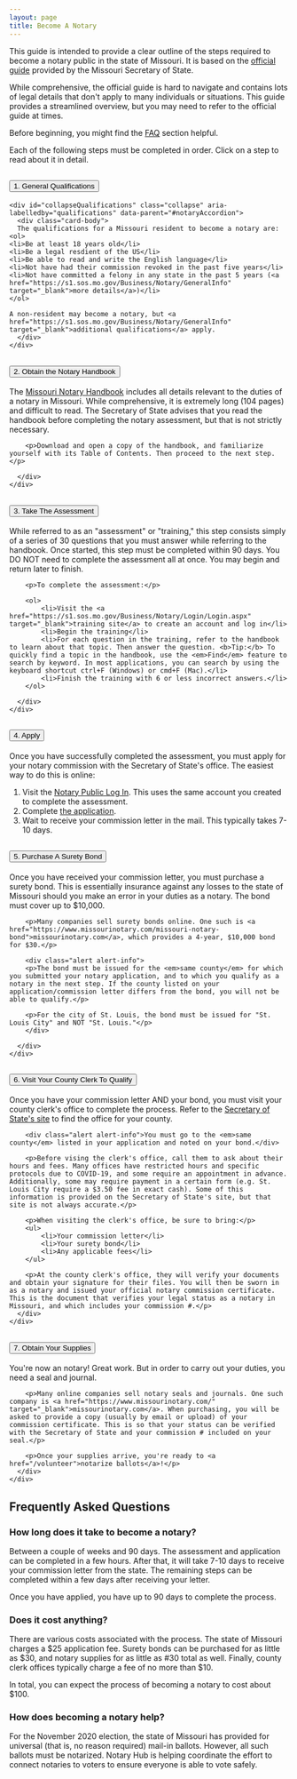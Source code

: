 ```yaml
---
layout: page
title: Become A Notary
---
```


This guide is intended to provide a clear outline of the steps required to become a notary public in the state of Missouri. It is based on the <a href="https://s1.sos.mo.gov/Business/Notary/newNotary" target="_blank">official guide</a> provided by the Missouri Secretary of State. 

<div class="alert alert-info">
While comprehensive, the official guide is hard to navigate and contains lots of legal details that don't apply to many individuals or situations. This guide provides a streamlined overview, but you may need to refer to the official guide at times.
</div>

Before beginning, you might find the [FAQ](#frequently-asked-questions) section helpful.

Each of the following steps must be completed in order. Click on a step to read about it in detail.

<div class="accordion" id="notaryAccordion">
  <div class="card">
    <div class="card-header" id="qualifications">
      <h2 class="mb-0">
        <button class="btn btn-link btn-block text-left" type="button" data-toggle="collapse" data-target="#collapseQualifications" aria-expanded="false" aria-controls="collapseQualifications">
          1. General Qualifications
        </button>
      </h2>
    </div>

    <div id="collapseQualifications" class="collapse" aria-labelledby="qualifications" data-parent="#notaryAccordion">
      <div class="card-body">
      The qualifications for a Missouri resident to become a notary are:
    <ol>    
    <li>Be at least 18 years old</li>
    <li>Be a legal resdient of the US</li>
    <li>Be able to read and write the English language</li>
    <li>Not have had their commission revoked in the past five years</li>
    <li>Not have committed a felony in any state in the past 5 years (<a href="https://s1.sos.mo.gov/Business/Notary/GeneralInfo" target="_blank">more details</a>)</li>
    </ol>

    A non-resident may become a notary, but <a href="https://s1.sos.mo.gov/Business/Notary/GeneralInfo" target="_blank">additional qualifications</a> apply.
      </div>
    </div>
  </div>
  <div class="card">
    <div class="card-header" id="guide">
      <h2 class="mb-0">
        <button class="btn btn-link btn-block text-left collapsed" type="button" data-toggle="collapse" data-target="#collapseGuide" aria-expanded="false" aria-controls="collapseGuide">
          2. Obtain the Notary Handbook
        </button>
      </h2>
    </div>
    <div id="collapseGuide" class="collapse" aria-labelledby="guide" data-parent="#notaryAccordion">
      <div class="card-body">
        <p>The <a href="https://www.sos.mo.gov/CMSImages/Business/Notary//notary_handbook.pdf" target="_blank">Missouri Notary Handbook</a> includes all details relevant to the duties of a notary in Missouri. While comprehensive, it is extremely long (104 pages) and difficult to read. The Secretary of State advises that you read the handbook before completing the notary assessment, but that is not strictly necessary.</p>

        <p>Download and open a copy of the handbook, and familiarize yourself with its Table of Contents. Then proceed to the next step.</p>

      </div>
    </div>
  </div>
  <div class="card">
    <div class="card-header" id="assessment">
      <h2 class="mb-0">
        <button class="btn btn-link btn-block text-left collapsed" type="button" data-toggle="collapse" data-target="#collapseAssessment" aria-expanded="false" aria-controls="collapseAssessment">
          3. Take The Assessment
        </button>
      </h2>
    </div>
    <div id="collapseAssessment" class="collapse" aria-labelledby="assessment" data-parent="#notaryAccordion">
      <div class="card-body">
        <p>While referred to as an "assessment" or "training," this step consists simply of a series of 30 questions that you must answer while referring to the handbook. Once started, this step must be completed within 90 days. You DO NOT need to complete the assessment all at once. You may begin and return later to finish.</p>

        <p>To complete the assessment:</p>

        <ol>
            <li>Visit the <a href="https://s1.sos.mo.gov/Business/Notary/Login/Login.aspx" target="_blank">training site</a> to create an account and log in</li>
            <li>Begin the training</li>
            <li>For each question in the training, refer to the handbook to learn about that topic. Then answer the question. <b>Tip:</b> To quickly find a topic in the handbook, use the <em>Find</em> feature to search by keyword. In most applications, you can search by using the keyboard shortcut ctrl+F (Windows) or cmd+F (Mac).</li>
            <li>Finish the training with 6 or less incorrect answers.</li>
        </ol>

      </div>
    </div>
  </div>
  <div class="card">
    <div class="card-header" id="apply">
      <h2 class="mb-0">
        <button class="btn btn-link btn-block text-left collapsed" type="button" data-toggle="collapse" data-target="#collapseApply" aria-expanded="false" aria-controls="collapseApply">
          4. Apply
        </button>
      </h2>
    </div>
    <div id="collapseApply" class="collapse" aria-labelledby="apply" data-parent="#notaryAccordion">
      <div class="card-body">
        <p>Once you have successfully completed the assessment, you must apply for your notary commission with the Secretary of State's office. The easiest way to do this is online:</p>
        <ol>
            <li>Visit the <a href="https://s1.sos.mo.gov/Business/Notary/Login/Login.aspx?returnurl=https://s1.sos.mo.gov/Business/Notary/Forms/NotaryForm.aspx" target="_blank">Notary Public Log In</a>. This uses the same account you created to complete the assessment.</li>
            <li>Complete <a href="https://s1.sos.mo.gov/Business/Notary/Forms/NotaryForm.aspx" target="_blank">the application</a>.</li>
            <li>Wait to receive your commission letter in the mail. This typically takes 7-10 days.</li>
        </ol>
      </div>
    </div>
  </div>
  <div class="card">
    <div class="card-header" id="bond">
      <h2 class="mb-0">
        <button class="btn btn-link btn-block text-left collapsed" type="button" data-toggle="collapse" data-target="#collapseBond" aria-expanded="false" aria-controls="collapseBond">
          5. Purchase A Surety Bond
        </button>
      </h2>
    </div>
    <div id="collapseBond" class="collapse" aria-labelledby="bond" data-parent="#notaryAccordion">
      <div class="card-body">
        <p>Once you have received your commission letter, you must purchase a surety bond. This is essentially insurance against any losses to the state of Missouri should you make an error in your duties as a notary. The bond must cover up to $10,000.</p>

        <p>Many companies sell surety bonds online. One such is <a href="https://www.missourinotary.com/missouri-notary-bond">missourinotary.com</a>, which provides a 4-year, $10,000 bond for $30.</p>

        <div class="alert alert-info">
        <p>The bond must be issued for the <em>same county</em> for which you submitted your notary application, and to which you qualify as a notary in the next step. If the county listed on your application/commission letter differs from the bond, you will not be able to qualify.</p>

        <p>For the city of St. Louis, the bond must be issued for "St. Louis City" and NOT "St. Louis."</p>
        </div>

      </div>
    </div>
  </div>
  <div class="card">
    <div class="card-header" id="clerk">
      <h2 class="mb-0">
        <button class="btn btn-link btn-block text-left collapsed" type="button" data-toggle="collapse" data-target="#collapseClerk" aria-expanded="false" aria-controls="collapseClerk">
          6. Visit Your County Clerk To Qualify
        </button>
      </h2>
    </div>
    <div id="collapseClerk" class="collapse" aria-labelledby="clerk" data-parent="#notaryAccordion">
      <div class="card-body">
        <p>Once you have your commission letter AND your bond, you must visit your county clerk's office to complete the process. Refer to the <a href="https://s1.sos.mo.gov/Business/Notary/NotaryCountyInfo" target="_blank">Secretary of State's site</a> to find the office for your county.</p>

        <div class="alert alert-info">You must go to the <em>same county</em> listed in your application and noted on your bond.</div>

        <p>Before vising the clerk's office, call them to ask about their hours and fees. Many offices have restricted hours and specific protocols due to COVID-19, and some require an appointment in advance. Additionally, some may require payment in a certain form (e.g. St. Louis City require a $3.50 fee in exact cash). Some of this information is provided on the Secretary of State's site, but that site is not always accurate.</p>

        <p>When visiting the clerk's office, be sure to bring:</p>
        <ul>
            <li>Your commission letter</li>
            <li>Your surety bond</li>
            <li>Any applicable fees</li>
        </ul>

        <p>At the county clerk's office, they will verify your documents and obtain your signature for their files. You will then be sworn in as a notary and issued your official notary commission certificate. This is the document that verifies your legal status as a notary in Missouri, and which includes your commission #.</p>
      </div>
    </div>
  </div>
  <div class="card">
    <div class="card-header" id="supplies">
      <h2 class="mb-0">
        <button class="btn btn-link btn-block text-left collapsed" type="button" data-toggle="collapse" data-target="#collapseSupplies" aria-expanded="false" aria-controls="collapseSupplies">
          7. Obtain Your Supplies
        </button>
      </h2>
    </div>
    <div id="collapseSupplies" class="collapse" aria-labelledby="supplies" data-parent="#notaryAccordion">
      <div class="card-body">
        <p>You're now an notary! Great work. But in order to carry out your duties, you need a seal and journal.</p>

        <p>Many online companies sell notary seals and journals. One such company is <a href="https://www.missourinotary.com/" target="_blank">missourinotary.com</a>. When purchasing, you will be asked to provide a copy (usually by email or upload) of your commission certificate. This is so that your status can be verified with the Secretary of State and your commission # included on your seal.</p>

        <p>Once your supplies arrive, you're ready to <a href="/volunteer">notarize ballots</a>!</p>
      </div>
    </div>
  </div>
</div>

## Frequently Asked Questions

### How long does it take to become a notary?

Between a couple of weeks and 90 days. The assessment and application can be completed in a few hours. After that, it will take 7-10 days to receive your commission letter from the state. The remaining steps can be completed within a few days after receiving your letter.

Once you have applied, you have up to 90 days to complete the process.

### Does it cost anything?

There are various costs associated with the process. The state of Missouri charges a $25 application fee. Surety bonds can be purchased for as little as $30, and notary supplies for as little as #30 total as well. Finally, county clerk offices typically charge a fee of no more than $10.

In total, you can expect the process of becoming a notary to cost about $100.

### How does becoming a notary help?

For the November 2020 election, the state of Missouri has provided for universal (that is, no reason required) mail-in ballots. However, all such ballots must be notarized. Notary Hub is helping coordinate the effort to connect notaries to voters to ensure everyone is able to vote safely.